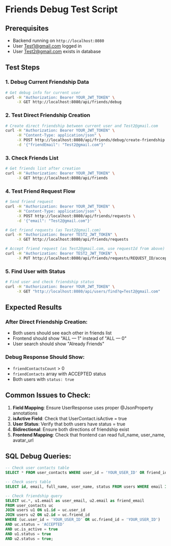 # Friends Debug Test Script

## Prerequisites
- Backend running on `http://localhost:8080`
- User Test1@gmail.com logged in
- User Test2@gmail.com exists in database

## Test Steps

### 1. Debug Current Friendship Data

```bash
# Get debug info for current user
curl -H "Authorization: Bearer YOUR_JWT_TOKEN" \
     -X GET http://localhost:8080/api/friends/debug
```

### 2. Test Direct Friendship Creation

```bash
# Create direct friendship between current user and Test2@gmail.com
curl -H "Authorization: Bearer YOUR_JWT_TOKEN" \
     -H "Content-Type: application/json" \
     -X POST http://localhost:8080/api/friends/debug/create-friendship \
     -d '{"friendEmail": "Test2@gmail.com"}'
```

### 3. Check Friends List

```bash
# Get friends list after creation
curl -H "Authorization: Bearer YOUR_JWT_TOKEN" \
     -X GET http://localhost:8080/api/friends
```

### 4. Test Friend Request Flow

```bash
# Send friend request
curl -H "Authorization: Bearer YOUR_JWT_TOKEN" \
     -H "Content-Type: application/json" \
     -X POST http://localhost:8080/api/friends/requests \
     -d '{"email": "Test2@gmail.com"}'

# Get friend requests (as Test2@gmail.com)
curl -H "Authorization: Bearer TEST2_JWT_TOKEN" \
     -X GET http://localhost:8080/api/friends/requests

# Accept friend request (as Test2@gmail.com, use requestId from above)
curl -H "Authorization: Bearer TEST2_JWT_TOKEN" \
     -X PUT http://localhost:8080/api/friends/requests/REQUEST_ID/accept
```

### 5. Find User with Status

```bash
# Find user and check friendship status
curl -H "Authorization: Bearer YOUR_JWT_TOKEN" \
     -X GET "http://localhost:8080/api/users/find?q=Test2@gmail.com"
```

## Expected Results

### After Direct Friendship Creation:
- Both users should see each other in friends list
- Frontend should show "ALL — 1" instead of "ALL — 0"
- User search should show "Already Friends"

### Debug Response Should Show:
- `friendContactsCount` > 0
- `friendContacts` array with ACCEPTED status
- Both users with `status: true`

## Common Issues to Check:

1. **Field Mapping**: Ensure UserResponse uses proper @JsonProperty annotations
2. **isActive Field**: Check that UserContact.isActive = true
3. **User Status**: Verify that both users have status = true
4. **Bidirectional**: Ensure both directions of friendship exist
5. **Frontend Mapping**: Check that frontend can read full_name, user_name, avatar_url

## SQL Debug Queries:

```sql
-- Check user contacts table
SELECT * FROM user_contacts WHERE user_id = 'YOUR_USER_ID' OR friend_id = 'YOUR_USER_ID';

-- Check users table
SELECT id, email, full_name, user_name, status FROM users WHERE email IN ('Test1@gmail.com', 'Test2@gmail.com');

-- Check friendship query
SELECT uc.*, u1.email as user_email, u2.email as friend_email 
FROM user_contacts uc 
JOIN users u1 ON u1.id = uc.user_id 
JOIN users u2 ON u2.id = uc.friend_id 
WHERE (uc.user_id = 'YOUR_USER_ID' OR uc.friend_id = 'YOUR_USER_ID') 
AND uc.status = 'ACCEPTED' 
AND uc.is_active = true 
AND u1.status = true 
AND u2.status = true;
``` 